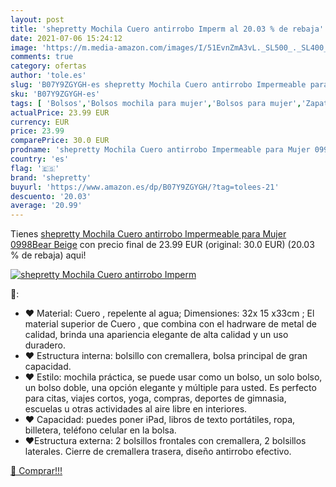 ```yaml
---
layout: post
title: 'shepretty Mochila Cuero antirrobo Imperm al 20.03 % de rebaja'
date: 2021-07-06 15:24:12
image: 'https://m.media-amazon.com/images/I/51EvnZmA3vL._SL500_._SL400_.jpg'
comments: true
category: ofertas
author: 'tole.es'
slug: 'B07Y9ZGYGH-es shepretty Mochila Cuero antirrobo Impermeable para Mujer...'
sku: 'B07Y9ZGYGH-es'
tags: [ 'Bolsos','Bolsos mochila para mujer','Bolsos para mujer','Zapatos y complementos','mochila','shepretty', ]
actualPrice: 23.99 EUR
currency: EUR
price: 23.99
comparePrice: 30.0 EUR
prodname: 'shepretty Mochila Cuero antirrobo Impermeable para Mujer 0998Bear Beige'
country: 'es'
flag: '🇪🇸'
brand: 'shepretty'
buyurl: 'https://www.amazon.es/dp/B07Y9ZGYGH/?tag=tolees-21'
descuento: '20.03'
average: '20.99'
---
```


Tienes [shepretty Mochila Cuero antirrobo Impermeable para Mujer 0998Bear Beige](https://www.amazon.es/dp/B07Y9ZGYGH/?tag=tolees-21) con precio final de  23.99 EUR (original: 30.0 EUR) (20.03 %  de rebaja) aqui!

[![shepretty Mochila Cuero antirrobo Imperm](https://m.media-amazon.com/images/I/51EvnZmA3vL._SL500_._SL400_.jpg)](https://www.amazon.es/dp/B07Y9ZGYGH/?tag=tolees-21)

🔎:

- ❤ Material: Cuero , repelente al agua; Dimensiones: 32x 15 x33cm ; El material superior de Cuero , que combina con el hadrware de metal de calidad, brinda una apariencia elegante de alta calidad y un uso duradero.
- ❤ Estructura interna: bolsillo con cremallera, bolsa principal de gran capacidad.
- ❤ Estilo: mochila práctica, se puede usar como un bolso, un solo bolso, un bolso doble, una opción elegante y múltiple para usted. Es perfecto para citas, viajes cortos, yoga, compras, deportes de gimnasia, escuelas u otras actividades al aire libre en interiores.
- ❤ Capacidad: puedes poner iPad, libros de texto portátiles, ropa, billetera, teléfono celular en la bolsa.
- ❤Estructura externa: 2 bolsillos frontales con cremallera, 2 bolsillos laterales. Cierre de cremallera trasera, diseño antirrobo efectivo.

[🛒 Comprar!!!](https://www.amazon.es/dp/B07Y9ZGYGH/?tag=tolees-21)
